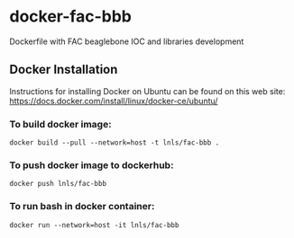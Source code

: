 # docker-fac-bbb
Dockerfile with FAC beaglebone IOC and libraries development

## Docker Installation
Instructions for installing Docker on Ubuntu can be found on this web site: https://docs.docker.com/install/linux/docker-ce/ubuntu/

### To build docker image:
```
docker build --pull --network=host -t lnls/fac-bbb .
```

### To push docker image to dockerhub:
```
docker push lnls/fac-bbb
```

### To run bash in docker container:
```
docker run --network=host -it lnls/fac-bbb
```
